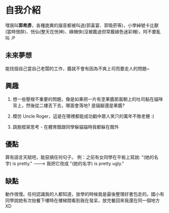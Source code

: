 # 自我介紹

嘿我叫**郭希彥**，各種詭異的諧音都被叫過(郭喜宴、郭吸菸等)，小學綽號卡比獸(當時很胖)、恍仙(整天在恍神)、綠帽俠(沒被戴過但常戴綠色迷彩帽)，阿不要亂叫 :P

## 未來夢想

能找個自己當自己老闆的工作，醬就不會有因為不爽上司而要走人的問題~

## 興趣

1. 想一些壓根不重要的問題，像是如果把一片有塗果醬那面朝上的吐司黏在貓咪背上，然後從二樓丟下去，哪面會落地? 是貓腳還是果醬?

2. 模仿 Uncle Roger，這是在哪裡都能成功戳中眾人笑穴的萬年不敗老梗 :)

3. 跳脫框架思考 - 在體育館跟同學躲貓貓時我都躲在館外

## 優點

算有語言天賦吧，能惡搞任何句子。 例：之前有女同學在平板上寫說: "(她的名字)  is pretty." --->
我把它改成 "(她的名字)  is pretty ugly."

## 缺點

動作很慢。任何認識我的人都知道，放學的時候我是最後整理好書包走的。國小有同學說她有次抬餐下樓時在樓梯間看到我在發呆，放完餐回來我還在同一個地方 XD

